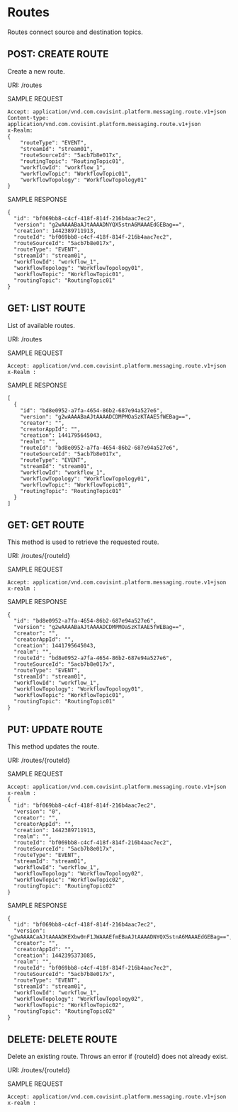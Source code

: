 # Routes
Routes connect source and destination topics.

## POST: CREATE ROUTE
Create a new route.

URI: /routes

SAMPLE REQUEST
```
Accept: application/vnd.com.covisint.platform.messaging.route.v1+json
Content-type: application/vnd.com.covisint.platform.messaging.route.v1+json
x-Realm: 
{
  	"routeType": "EVENT",
  	"streamId": "stream01",
  	"routeSourceId": "5acb7b8e017x",
  	"routingTopic": "RoutingTopic01",
  	"workflowId": "workflow_1",
  	"workflowTopic": "WorkflowTopic01",
  	"workflowTopology": "WorkflowTopology01"
}
```
SAMPLE RESPONSE
```
{
  "id": "bf069bb8-c4cf-418f-814f-216b4aac7ec2",
  "version": "g2wAAAABaAJtAAAADNYQX5stnA6MAAAEdGEBag==",
  "creation": 1442389711913,
  "routeId": "bf069bb8-c4cf-418f-814f-216b4aac7ec2",
  "routeSourceId": "5acb7b8e017x",
  "routeType": "EVENT",
  "streamId": "stream01",
  "workflowId": "workflow_1",
  "workflowTopology": "WorkflowTopology01",
  "workflowTopic": "WorkflowTopic01",
  "routingTopic": "RoutingTopic01"
}
```

## GET: LIST ROUTE
List of available routes.

URI: /routes

SAMPLE REQUEST
```
Accept: application/vnd.com.covisint.platform.messaging.route.v1+json
x-Realm :
```
SAMPLE RESPONSE
```
[
  {
    "id": "bd8e0952-a7fa-4654-86b2-687e94a527e6",
    "version": "g2wAAAABaAJtAAAADCDMPMOaSzKTAAE5fWEBag==",
    "creator": "",
    "creatorAppId": "",
    "creation": 1441795645043,
    "realm": "",
    "routeId": "bd8e0952-a7fa-4654-86b2-687e94a527e6",
    "routeSourceId": "5acb7b8e017x",
    "routeType": "EVENT",
    "streamId": "stream01",
    "workflowId": "workflow_1",
    "workflowTopology": "WorkflowTopology01",
    "workflowTopic": "WorkflowTopic01",
    "routingTopic": "RoutingTopic01"
  }
]
```
## GET: GET ROUTE
This method is used to retrieve the requested route.

URI: /routes/{routeId}

SAMPLE REQUEST
```
Accept: application/vnd.com.covisint.platform.messaging.route.v1+json
x-realm : 
```
SAMPLE RESPONSE
```
{
  "id": "bd8e0952-a7fa-4654-86b2-687e94a527e6",
  "version": "g2wAAAABaAJtAAAADCDMPMOaSzKTAAE5fWEBag==",
  "creator": "",
  "creatorAppId": "",
  "creation": 1441795645043,
  "realm": "",
  "routeId": "bd8e0952-a7fa-4654-86b2-687e94a527e6",
  "routeSourceId": "5acb7b8e017x",
  "routeType": "EVENT",
  "streamId": "stream01",
  "workflowId": "workflow_1",
  "workflowTopology": "WorkflowTopology01",
  "workflowTopic": "WorkflowTopic01",
  "routingTopic": "RoutingTopic01"
}
```
## PUT: UPDATE ROUTE
This method updates the route.

URI: /routes/{routeId}

SAMPLE REQUEST
```
Accept: application/vnd.com.covisint.platform.messaging.route.v1+json
x-realm : 
{
  "id": "bf069bb8-c4cf-418f-814f-216b4aac7ec2",
  "version": "0",
  "creator": "",
  "creatorAppId": "",
  "creation": 1442389711913,
  "realm": "",
  "routeId": "bf069bb8-c4cf-418f-814f-216b4aac7ec2",
  "routeSourceId": "5acb7b8e017x",
  "routeType": "EVENT",
  "streamId": "stream01",
  "workflowId": "workflow_1",
  "workflowTopology": "WorkflowTopology02",
  "workflowTopic": "WorkflowTopic02",
  "routingTopic": "RoutingTopic02"
}
```
SAMPLE RESPONSE
```
{
  "id": "bf069bb8-c4cf-418f-814f-216b4aac7ec2",
  "version": "g2wAAAACaAJtAAAADKEXbw0nF1JWAAAEfmEBaAJtAAAADNYQX5stnA6MAAAEdGEBag==",
  "creator": "",
  "creatorAppId": "",
  "creation": 1442395373085,
  "realm": "",
  "routeId": "bf069bb8-c4cf-418f-814f-216b4aac7ec2",
  "routeSourceId": "5acb7b8e017x",
  "routeType": "EVENT",
  "streamId": "stream01",
  "workflowId": "workflow_1",
  "workflowTopology": "WorkflowTopology02",
  "workflowTopic": "WorkflowTopic02",
  "routingTopic": "RoutingTopic02"
}
```
## DELETE: DELETE ROUTE
Delete an existing route. Throws an error if {routeId} does not already exist.

URI: /routes/{routeId}

SAMPLE REQUEST
```
Accept: application/vnd.com.covisint.platform.messaging.route.v1+json
x-realm : 
```
